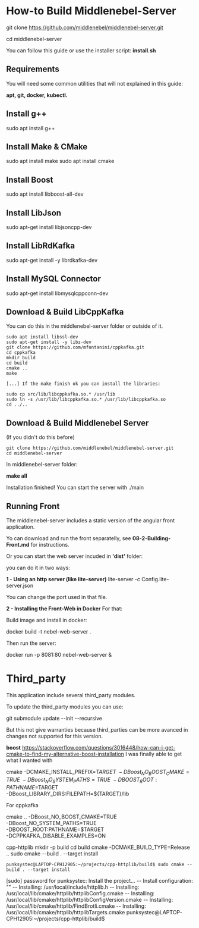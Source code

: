 
# How-to Build Middlenebel-Server

git clone https://github.com/middlenebel/middlenebel-server.git

cd middlenebel-server

You can follow this guide or use the installer script: **install.sh**

## Requirements
You will need some common utilities that will not explained in this guide:

**apt, git, docker, kubectl.**

## Install g++
sudo apt install g++

## Install Make & CMake
sudo apt install make
sudo apt install cmake

## Install Boost
sudo apt install libboost-all-dev

## Install LibJson
sudo apt-get install libjsoncpp-dev

## Install LibRdKafka
sudo apt-get install -y librdkafka-dev

## Install MySQL Connector
sudo apt-get install libmysqlcppconn-dev

## Download & Build LibCppKafka
You can do this in the middlenebel-server folder or outside of it.

```
sudo apt install libssl-dev
sudo apt-get install -y libz-dev
git clone https://github.com/mfontanini/cppkafka.git
cd cppkafka
mkdir build
cd build
cmake ..
make

[...] If the make finish ok you can install the libraries:

sudo cp src/lib/libcppkafka.so.* /usr/lib
sudo ln -s /usr/lib/libcppkafka.so.* /usr/lib/libcppkafka.so
cd ../..
```

## Download & Build Middlenebel Server

(If you didn't do this before)

```
git clone https://github.com/middlenebel/middlenebel-server.git
cd middlenebel-server
```

In middlenebel-server folder:

**make all**

Installation finished!
You can start the server with ./main

## Running Front
The middlenebel-server includes a static version of the angular front application.

Yo can download and run the front separatelly, see **08-2-Building-Front.md** for instructions.

Or you can start the web server incuded in **'dist'** folder:

you can do it in two ways:

**1 - Using an http server (like lite-server)**
lite-server -c Config.lite-server.json 

You can change the port used in that file.

**2 - Installing the Front-Web in Docker**
For that:

Build image and install in docker:

docker build -t nebel-web-server .

Then run the server:

docker run -p 8081:80 nebel-web-server & 

# Third_party 
This application include several third_party modules.

To update the third_party modules you can use:

git submodule update --init --recursive

But this not give warranties because third_parties can be more avanced in changes not supported for this version.

**boost**
https://stackoverflow.com/questions/3016448/how-can-i-get-cmake-to-find-my-alternative-boost-installation
I was finally able to get what I wanted with

cmake -DCMAKE_INSTALL_PREFIX=$TARGET \
    -DBoost_NO_BOOST_CMAKE=TRUE \
    -DBoost_NO_SYSTEM_PATHS=TRUE \
    -DBOOST_ROOT:PATHNAME=$TARGET \
    -DBoost_LIBRARY_DIRS:FILEPATH=${TARGET}/lib

For cppkafka

cmake .. -DBoost_NO_BOOST_CMAKE=TRUE \
    -DBoost_NO_SYSTEM_PATHS=TRUE \
    -DBOOST_ROOT:PATHNAME=$TARGET \
    -DCPPKAFKA_DISABLE_EXAMPLES=ON

cpp-httplib
    mkdir -p build
	cd build
	cmake -DCMAKE_BUILD_TYPE=Release ..
	sudo cmake --build . --target install

    punksystec@LAPTOP-CPH12905:~/projects/cpp-httplib/build$ sudo cmake --build . --target install
[sudo] password for punksystec:
Install the project...
-- Install configuration: ""
-- Installing: /usr/local/include/httplib.h
-- Installing: /usr/local/lib/cmake/httplib/httplibConfig.cmake
-- Installing: /usr/local/lib/cmake/httplib/httplibConfigVersion.cmake
-- Installing: /usr/local/lib/cmake/httplib/FindBrotli.cmake
-- Installing: /usr/local/lib/cmake/httplib/httplibTargets.cmake
punksystec@LAPTOP-CPH12905:~/projects/cpp-httplib/build$